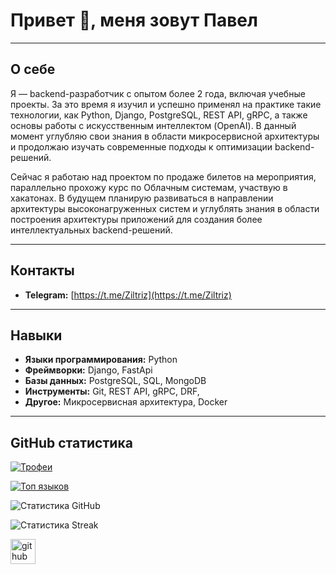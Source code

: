 # Привет 👋, меня зовут Павел  


---

## О себе  

Я — backend-разработчик с опытом более 2 года, включая учебные проекты. За это время я изучил и успешно применял на практике такие технологии, как Python, Django, PostgreSQL, REST API, gRPC, а также основы работы с искусственным интеллектом (OpenAI). В данный момент углубляю свои знания в области микросервисной архитектуры и продолжаю изучать современные подходы к оптимизации backend-решений.

Сейчас я работаю над проектом по продаже билетов на мероприятия, параллельно прохожу курс по Облачным системам, участвую в хакатонах. В будущем планирую развиваться в направлении архитектуры высоконагруженных систем и углублять знания в области построения архитектуры приложений для создания более интеллектуальных backend-решений.

---

## Контакты  

- **Telegram:** [https://t.me/Ziltriz](https://t.me/Ziltriz)  

---

## Навыки  

- **Языки программирования:** Python  
- **Фреймворки:** Django, FastApi
- **Базы данных:** PostgreSQL, SQL, MongoDB  
- **Инструменты:** Git, REST API, gRPC, DRF,   
- **Другое:** Микросервисная архитектура, Docker

---

## GitHub статистика  

[![Трофеи](https://github-profile-trophy.vercel.app/?username=Ziltriz)](https://github.com/ryo-ma/github-profile-trophy)  

[![Топ языков](https://github-readme-stats.vercel.app/api/top-langs/?username=Ziltriz)](https://github.com/anuraghazra/github-readme-stats)  

![Статистика GitHub](https://github-readme-stats.vercel.app/api?username=Ziltriz&show_icons=true&count_private=true)  

![Статистика Streak](https://streak-stats.demolab.com/?user=Ziltriz)  

[<img src='https://cdn.jsdelivr.net/npm/simple-icons@3.0.1/icons/github.svg' alt='github' height='40'>](https://github.com/Ziltriz)  
